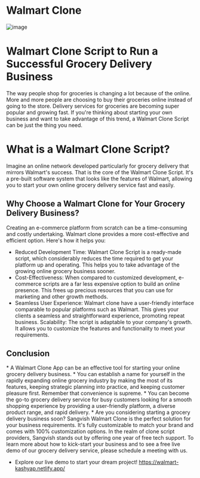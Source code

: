 # Walmart Clone

![image](https://github.com/skashyap9934/walmart/assets/119413052/ad0b9e2d-fbaf-48a4-af58-e6d543aacc1b)

<h1>Walmart Clone Script to Run a Successful Grocery Delivery Business</h1>

The way people shop for groceries is changing a lot because of the online. More and more people are choosing to buy their groceries online instead of going to the store. Delivery services for groceries are becoming super popular and growing fast. If you're thinking about starting your own business and want to take advantage of this trend, a Walmart Clone Script can be just the thing you need.

<h1>What is a Walmart Clone Script?</h1>

Imagine an online network developed particularly for grocery delivery that mirrors Walmart's success. That is the core of the Walmart Clone Script. It's a pre-built software system that looks like the features of Walmart, allowing you to start your own online grocery delivery service fast and easily.

<h2>Why Choose a Walmart Clone for Your Grocery Delivery Business?</h2>

Creating an e-commerce platform from scratch can be a time-consuming and costly undertaking. Walmart clone provides a more cost-effective and efficient option. Here's how it helps you:

* Reduced Development Time: Walmart Clone Script is a ready-made script, which considerably reduces the time required to get your platform up and operating. This helps you to take advantage of the growing online grocery business sooner.
* Cost-Effectiveness: When compared to customized development, e-commerce scripts are a far less expensive option to build an online presence. This frees up precious resources that you can use for marketing and other growth methods.
* Seamless User Experience: Walmart clone have a user-friendly interface comparable to popular platforms such as Walmart. This gives your clients a seamless and straightforward experience, promoting repeat business.
Scalability: The script is adaptable to your company's growth. It allows you to customize the features and functionality to meet your requirements.

<h2>Conclusion</h2>
* A Walmart Clone App can be an effective tool for starting your online grocery delivery business.
* You can establish a name for yourself in the rapidly expanding online grocery industry by making the most of its features, keeping strategic planning into practice, and keeping customer pleasure first. Remember that convenience is supreme.
* You can become the go-to grocery delivery service for busy customers looking for a smooth shopping experience by providing a user-friendly platform, a diverse product range, and rapid delivery.
* Are you considering starting a grocery delivery business soon? Sangvish Walmart Clone is the perfect solution for your business requirements. It's fully customizable to match your brand and comes with 100% customization options. In the realm of clone script providers, Sangvish stands out by offering one year of free tech support. To learn more about how to kick-start your business and to see a free live demo of our grocery delivery service, please schedule a meeting with us.

* Explore our live demo to start your dream project! https://walmart-kashyap.netlify.app/
